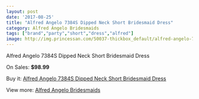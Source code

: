 ```yaml
---
layout: post
date: '2017-08-25'
title: "Alfred Angelo 7384S Dipped Neck Short Bridesmaid Dress"
category: Alfred Angelo Bridesmaids
tags: ["brand","party","short","dress","alfred"]
image: http://img.princessan.com/50037-thickbox_default/alfred-angelo-7384s-dipped-neck-short-bridesmaid-dress.jpg
---
```

Alfred Angelo 7384S Dipped Neck Short Bridesmaid Dress

On Sales: **$98.99**
<a href="https://www.princessan.com/en/alfred-angelo-bridesmaids/22570-alfred-angelo-7384s-dipped-neck-short-bridesmaid-dress.html"><amp-img layout="responsive" width="600" height="600" src="//img.princessan.com/50037-thickbox_default/alfred-angelo-7384s-dipped-neck-short-bridesmaid-dress.jpg" alt="Alfred Angelo 7384S Dipped Neck Short Bridesmaid Dress 0" /></a>
<a href="https://www.princessan.com/en/alfred-angelo-bridesmaids/22570-alfred-angelo-7384s-dipped-neck-short-bridesmaid-dress.html"><amp-img layout="responsive" width="600" height="600" src="//img.princessan.com/50038-thickbox_default/alfred-angelo-7384s-dipped-neck-short-bridesmaid-dress.jpg" alt="Alfred Angelo 7384S Dipped Neck Short Bridesmaid Dress 1" /></a>

Buy it: [Alfred Angelo 7384S Dipped Neck Short Bridesmaid Dress](https://www.princessan.com/en/alfred-angelo-bridesmaids/22570-alfred-angelo-7384s-dipped-neck-short-bridesmaid-dress.html "Alfred Angelo 7384S Dipped Neck Short Bridesmaid Dress")

View more: [Alfred Angelo Bridesmaids](https://www.princessan.com/en/192-alfred-angelo-bridesmaids "Alfred Angelo Bridesmaids")